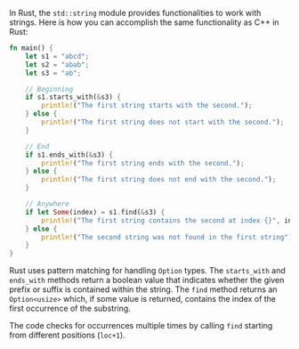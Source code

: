 In Rust, the `std::string` module provides functionalities to work with strings. Here is how you can accomplish the same functionality as C++ in Rust:

```rust
fn main() {
    let s1 = "abcd";
    let s2 = "abab";
    let s3 = "ab";

    // Beginning
    if s1.starts_with(&s3) {
        println!("The first string starts with the second.");
    } else {
        println!("The first string does not start with the second.");
    }

    // End
    if s1.ends_with(&s3) {
        println!("The first string ends with the second.");
    } else {
        println!("The first string does not end with the second.");
    }

    // Anywhere
    if let Some(index) = s1.find(&s3) {
        println!("The first string contains the second at index {}", index);
    } else {
        println!("The second string was not found in the first string");
    }
}
```

Rust uses pattern matching for handling `Option` types. The `starts_with` and `ends_with` methods return a boolean value that indicates whether the given prefix or suffix is contained within the string. The `find` method returns an `Option<usize>` which, if some value is returned, contains the index of the first occurrence of the substring.

The code checks for occurrences multiple times by calling `find` starting from different positions (`loc+1`).
